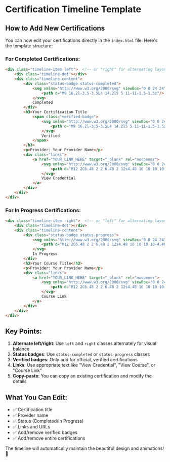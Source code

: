 # Certification Timeline Template

## How to Add New Certifications

You can now edit your certifications directly in the `index.html` file. Here's the template structure:

### For Completed Certifications:

```html
<div class="timeline-item left">  <!-- or "right" for alternating layout -->
    <div class="timeline-dot"></div>
    <div class="timeline-content">
        <div class="status-badge status-completed">
            <svg xmlns="http://www.w3.org/2000/svg" viewBox="0 0 24 24" width="16" height="16" fill="currentColor">
                <path d="M9 16.2l-3.5-3.5L4 14.2l5 5 11-11-1.5-1.5z"/>
            </svg>
            Completed
        </div>
        <h3>Your Certification Title
            <span class="verified-badge">
                <svg xmlns="http://www.w3.org/2000/svg" viewBox="0 0 24 24" width="12" height="12" fill="currentColor">
                    <path d="M9 16.2l-3.5-3.5L4 14.2l5 5 11-11-1.5-1.5z"/>
                </svg>
                Verified
            </span>
        </h3>
        <p>Provider: Your Provider Name</p>
        <div class="links">
            <a href="YOUR_LINK_HERE" target="_blank" rel="noopener">
                <svg xmlns="http://www.w3.org/2000/svg" viewBox="0 0 24 24" width="14" height="14" fill="currentColor">
                    <path d="M12 2C6.48 2 2 6.48 2 12s4.48 10 10 10 10-4.48 10-10S17.52 2 12 2zm1 15h-2v-2h2v2zm0-4h-2V7h2v6z"/>
                </svg>
                View Credential
            </a>
        </div>
    </div>
</div>
```

### For In Progress Certifications:

```html
<div class="timeline-item right">  <!-- or "left" for alternating layout -->
    <div class="timeline-dot"></div>
    <div class="timeline-content">
        <div class="status-badge status-progress">
            <svg xmlns="http://www.w3.org/2000/svg" viewBox="0 0 24 24" width="16" height="16" fill="currentColor">
                <path d="M12 2C6.48 2 2 6.48 2 12s4.48 10 10 10 10-4.48 10-10S17.52 2 12 2zm1 15h-2v-2h2v2zm0-4h-2V7h2v6z"/>
            </svg>
            In Progress
        </div>
        <h3>Your Course Title</h3>
        <p>Provider: Your Provider Name</p>
        <div class="links">
            <a href="YOUR_LINK_HERE" target="_blank" rel="noopener">
                <svg xmlns="http://www.w3.org/2000/svg" viewBox="0 0 24 24" width="14" height="14" fill="currentColor">
                    <path d="M12 2C6.48 2 2 6.48 2 12s4.48 10 10 10 10-4.48 10-10S17.52 2 12 2zm1 15h-2v-2h2v2zm0-4h-2V7h2v6z"/>
                </svg>
                Course Link
            </a>
        </div>
    </div>
</div>
```

## Key Points:

1. **Alternate left/right**: Use `left` and `right` classes alternately for visual balance
2. **Status badges**: Use `status-completed` or `status-progress` classes
3. **Verified badges**: Only add for official, verified certifications
4. **Links**: Use appropriate text like "View Credential", "View Course", or "Course Link"
5. **Copy-paste**: You can copy an existing certification and modify the details

## What You Can Edit:

- ✅ Certification title
- ✅ Provider name  
- ✅ Status (Completed/In Progress)
- ✅ Links and URLs
- ✅ Add/remove verified badges
- ✅ Add/remove entire certifications

The timeline will automatically maintain the beautiful design and animations! 🎨
